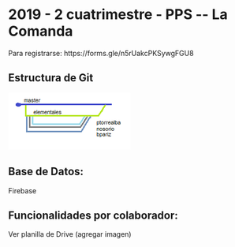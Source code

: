 <h1>
2019 - 2 cuatrimestre - PPS -- La Comanda
</h1>
Para registrarse: https://forms.gle/n5rUakcPKSywgFGU8

<h2>Estructura de Git</h2>
<img src="https://github.com/paolaTorrealba/2019_TP_PPS_Comanda/blob/ptorrealba/Elemental-Cuisine/src/assets/images/estructura%20git.png" ></img>

<h2>Base de Datos: </h2> Firebase

<h2>Funcionalidades por colaborador: </h2>
Ver planilla de Drive (agregar imagen)

